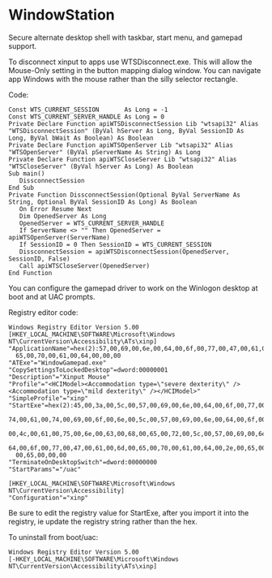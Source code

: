 # WindowStation
Secure alternate desktop shell with taskbar, start menu, and gamepad support.

To disconnect xinput to apps use WTSDisconnect.exe.  This will allow the Mouse-Only setting in the button mapping dialog window.  You can navigate app Windows with the mouse rather than the silly selector rectangle.

Code:

```
Const WTS_CURRENT_SESSION       As Long = -1
Const WTS_CURRENT_SERVER_HANDLE As Long = 0
Private Declare Function apiWTSDisconnectSession Lib "wtsapi32" Alias "WTSDisconnectSession" (ByVal hServer As Long, ByVal SessionID As Long, ByVal bWait As Boolean) As Boolean
Private Declare Function apiWTSOpenServer Lib "wtsapi32" Alias "WTSOpenServer" (ByVal pServerName As String) As Long
Private Declare Function apiWTSCloseServer Lib "wtsapi32" Alias "WTSCloseServer" (ByVal hServer As Long) As Boolean
Sub main()
   DissconnectSession
End Sub
Private Function DissconnectSession(Optional ByVal ServerName As String, Optional ByVal SessionID As Long) As Boolean
   On Error Resume Next
   Dim OpenedServer As Long
   OpenedServer = WTS_CURRENT_SERVER_HANDLE
   If ServerName <> "" Then OpenedServer = apiWTSOpenServer(ServerName)
   If SessionID = 0 Then SessionID = WTS_CURRENT_SESSION
   DissconnectSession = apiWTSDisconnectSession(OpenedServer, SessionID, False)
   Call apiWTSCloseServer(OpenedServer)
End Function
```

You can configure the gamepad driver to work on the Winlogon desktop at boot and at UAC prompts.

Registry editor code:
```
Windows Registry Editor Version 5.00
[HKEY_LOCAL_MACHINE\SOFTWARE\Microsoft\Windows NT\CurrentVersion\Accessibility\ATs\xinp]
"ApplicationName"=hex(2):57,00,69,00,6e,00,64,00,6f,00,77,00,47,00,61,00,6d,00,\
  65,00,70,00,61,00,64,00,00,00
"ATExe"="WindowGamepad.exe"
"CopySettingsToLockedDesktop"=dword:00000001
"Description"="Xinput Mouse"
"Profile"="<HCIModel><Accommodation type=\"severe dexterity\" /><Accommodation type=\"mild dexterity\" /></HCIModel>"
"SimpleProfile"="xinp"
"StartExe"=hex(2):45,00,3a,00,5c,00,57,00,69,00,6e,00,64,00,6f,00,77,00,53,00,\
  74,00,61,00,74,00,69,00,6f,00,6e,00,5c,00,57,00,69,00,6e,00,64,00,6f,00,77,\
  00,4c,00,61,00,75,00,6e,00,63,00,68,00,65,00,72,00,5c,00,57,00,69,00,6e,00,\
  64,00,6f,00,77,00,47,00,61,00,6d,00,65,00,70,00,61,00,64,00,2e,00,65,00,78,\
  00,65,00,00,00
"TerminateOnDesktopSwitch"=dword:00000000
"StartParams"="/uac"

[HKEY_LOCAL_MACHINE\SOFTWARE\Microsoft\Windows NT\CurrentVersion\Accessibility]
"Configuration"="xinp"
```

Be sure to edit the registry value for StartExe, after you import it into the registry, ie update the registry string rather than the hex.

To uninstall from boot/uac:
```
Windows Registry Editor Version 5.00
[-HKEY_LOCAL_MACHINE\SOFTWARE\Microsoft\Windows NT\CurrentVersion\Accessibility\ATs\xinp]
```
